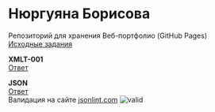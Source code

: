 # Нюргуяна Борисова
Репозиторий для хранения Веб-портфолио (GitHub Pages)<br/>
<a href=https://github.com/GossJS/ifmo-2019/tree/tasks-2020-spring>Исходные задания</a><br/>

<b>XMLT-001</b><br/>
<a href=https://github.com/Nyussay/tasks/tree/master/XMLT-001>Ответ</a> <br/>

<b>JSON</b><br/>
<a href=https://github.com/Nyussay/tasks/blob/master/JSON/students.json>Ответ</a> <br/>
Валидация на сайте <a href=jsonlint.com>jsonlint.com</a>
![valid](https://user-images.githubusercontent.com/58169429/78228419-58831e00-74d7-11ea-9aed-487d1bbe5ed0.png)
